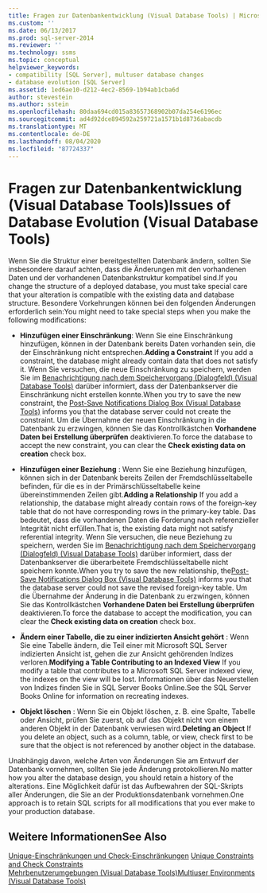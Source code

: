 ```yaml
---
title: Fragen zur Datenbankentwicklung (Visual Database Tools) | Microsoft-Dokumentation
ms.custom: ''
ms.date: 06/13/2017
ms.prod: sql-server-2014
ms.reviewer: ''
ms.technology: ssms
ms.topic: conceptual
helpviewer_keywords:
- compatibility [SQL Server], multuser database changes
- database evolution [SQL Server]
ms.assetid: 1ed6ae10-d212-4ec2-8569-1b94ab1cba6d
author: stevestein
ms.author: sstein
ms.openlocfilehash: 80daa694cd015a83657368902b07da254e6196ec
ms.sourcegitcommit: ad4d92dce894592a259721a1571b1d8736abacdb
ms.translationtype: MT
ms.contentlocale: de-DE
ms.lasthandoff: 08/04/2020
ms.locfileid: "87724337"
---
```

# <a name="issues-of-database-evolution-visual-database-tools"></a><span data-ttu-id="03ccd-102">Fragen zur Datenbankentwicklung (Visual Database Tools)</span><span class="sxs-lookup"><span data-stu-id="03ccd-102">Issues of Database Evolution (Visual Database Tools)</span></span>
  <span data-ttu-id="03ccd-103">Wenn Sie die Struktur einer bereitgestellten Datenbank ändern, sollten Sie insbesondere darauf achten, dass die Änderungen mit den vorhandenen Daten und der vorhandenen Datenbankstruktur kompatibel sind.</span><span class="sxs-lookup"><span data-stu-id="03ccd-103">If you change the structure of a deployed database, you must take special care that your alteration is compatible with the existing data and database structure.</span></span> <span data-ttu-id="03ccd-104">Besondere Vorkehrungen können bei den folgenden Änderungen erforderlich sein:</span><span class="sxs-lookup"><span data-stu-id="03ccd-104">You might need to take special steps when you make the following modifications:</span></span>  
  
-   <span data-ttu-id="03ccd-105">**Hinzufügen einer Einschränkung**: Wenn Sie eine Einschränkung hinzufügen, können in der Datenbank bereits Daten vorhanden sein, die der Einschränkung nicht entsprechen.</span><span class="sxs-lookup"><span data-stu-id="03ccd-105">**Adding a Constraint** If you add a constraint, the database might already contain data that does not satisfy it.</span></span> <span data-ttu-id="03ccd-106">Wenn Sie versuchen, die neue Einschränkung zu speichern, werden Sie im [Benachrichtigung nach dem Speichervorgang (Dialogfeld) &#40;Visual Database Tools&#41;](visual-database-tools.md) darüber informiert, dass der Datenbankserver die Einschränkung nicht erstellen konnte.</span><span class="sxs-lookup"><span data-stu-id="03ccd-106">When you try to save the new constraint, the [Post-Save Notifications Dialog Box &#40;Visual Database Tools&#41;](visual-database-tools.md) informs you that the database server could not create the constraint.</span></span> <span data-ttu-id="03ccd-107">Um die Übernahme der neuen Einschränkung in die Datenbank zu erzwingen, können Sie das Kontrollkästchen **Vorhandene Daten bei Erstellung überprüfen** deaktivieren.</span><span class="sxs-lookup"><span data-stu-id="03ccd-107">To force the database to accept the new constraint, you can clear the **Check existing data on creation** check box.</span></span>  
  
-   <span data-ttu-id="03ccd-108">**Hinzufügen einer Beziehung** : Wenn Sie eine Beziehung hinzufügen, können sich in der Datenbank bereits Zeilen der Fremdschlüsseltabelle befinden, für die es in der Primärschlüsseltabelle keine übereinstimmenden Zeilen gibt.</span><span class="sxs-lookup"><span data-stu-id="03ccd-108">**Adding a Relationship** If you add a relationship, the database might already contain rows of the foreign-key table that do not have corresponding rows in the primary-key table.</span></span> <span data-ttu-id="03ccd-109">Das bedeutet, dass die vorhandenen Daten die Forderung nach referenzieller Integrität nicht erfüllen.</span><span class="sxs-lookup"><span data-stu-id="03ccd-109">That is, the existing data might not satisfy referential integrity.</span></span> <span data-ttu-id="03ccd-110">Wenn Sie versuchen, die neue Beziehung zu speichern, werden Sie im [Benachrichtigung nach dem Speichervorgang (Dialogfeld) &#40;Visual Database Tools&#41;](visual-database-tools.md) darüber informiert, dass der Datenbankserver die überarbeitete Fremdschlüsseltabelle nicht speichern konnte.</span><span class="sxs-lookup"><span data-stu-id="03ccd-110">When you try to save the new relationship, the[Post-Save Notifications Dialog Box &#40;Visual Database Tools&#41;](visual-database-tools.md) informs you that the database server could not save the revised foreign-key table.</span></span> <span data-ttu-id="03ccd-111">Um die Übernahme der Änderung in die Datenbank zu erzwingen, können Sie das Kontrollkästchen **Vorhandene Daten bei Erstellung überprüfen** deaktivieren.</span><span class="sxs-lookup"><span data-stu-id="03ccd-111">To force the database to accept the modification, you can clear the **Check existing data on creation** check box.</span></span>  
  
-   <span data-ttu-id="03ccd-112">**Ändern einer Tabelle, die zu einer indizierten Ansicht gehört** : Wenn Sie eine Tabelle ändern, die Teil einer mit Microsoft SQL Server indizierten Ansicht ist, gehen die zur Ansicht gehörenden Indizes verloren.</span><span class="sxs-lookup"><span data-stu-id="03ccd-112">**Modifying a Table Contributing to an Indexed View** If you modify a table that contributes to a Microsoft SQL Server indexed view, the indexes on the view will be lost.</span></span> <span data-ttu-id="03ccd-113">Informationen über das Neuerstellen von Indizes finden Sie in SQL Server Books Online.</span><span class="sxs-lookup"><span data-stu-id="03ccd-113">See the SQL Server Books Online for information on recreating indexes.</span></span>  
  
-   <span data-ttu-id="03ccd-114">**Objekt löschen** : Wenn Sie ein Objekt löschen, z. B. eine Spalte, Tabelle oder Ansicht, prüfen Sie zuerst, ob auf das Objekt nicht von einem anderen Objekt in der Datenbank verwiesen wird.</span><span class="sxs-lookup"><span data-stu-id="03ccd-114">**Deleting an Object** If you delete an object, such as a column, table, or view, check first to be sure that the object is not referenced by another object in the database.</span></span>  
  
 <span data-ttu-id="03ccd-115">Unabhängig davon, welche Arten von Änderungen Sie am Entwurf der Datenbank vornehmen, sollten Sie jede Änderung protokollieren.</span><span class="sxs-lookup"><span data-stu-id="03ccd-115">No matter how you alter the database design, you should retain a history of the alterations.</span></span> <span data-ttu-id="03ccd-116">Eine Möglichkeit dafür ist das Aufbewahren der SQL-Skripts aller Änderungen, die Sie an der Produktionsdatenbank vornehmen.</span><span class="sxs-lookup"><span data-stu-id="03ccd-116">One approach is to retain SQL scripts for all modifications that you ever make to your production database.</span></span>  
  
## <a name="see-also"></a><span data-ttu-id="03ccd-117">Weitere Informationen</span><span class="sxs-lookup"><span data-stu-id="03ccd-117">See Also</span></span>  
 <span data-ttu-id="03ccd-118">[Unique-Einschränkungen und Check-Einschränkungen](../../relational-databases/tables/unique-constraints-and-check-constraints.md) </span><span class="sxs-lookup"><span data-stu-id="03ccd-118">[Unique Constraints and Check Constraints](../../relational-databases/tables/unique-constraints-and-check-constraints.md) </span></span>  
 [<span data-ttu-id="03ccd-119">Mehrbenutzerumgebungen &#40;Visual Database Tools&#41;</span><span class="sxs-lookup"><span data-stu-id="03ccd-119">Multiuser Environments &#40;Visual Database Tools&#41;</span></span>](multiuser-environments-visual-database-tools.md)  
  
  
